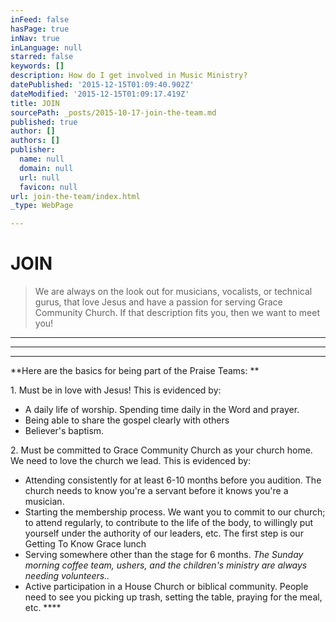 ```yaml
---
inFeed: false
hasPage: true
inNav: true
inLanguage: null
starred: false
keywords: []
description: How do I get involved in Music Ministry?
datePublished: '2015-12-15T01:09:40.902Z'
dateModified: '2015-12-15T01:09:17.419Z'
title: JOIN
sourcePath: _posts/2015-10-17-join-the-team.md
published: true
author: []
authors: []
publisher:
  name: null
  domain: null
  url: null
  favicon: null
url: join-the-team/index.html
_type: WebPage

---
```

# JOIN

> We are always on the look out for musicians, vocalists, or technical gurus, that love Jesus and have a passion for serving Grace Community Church.  If that description fits you, then we want to meet you! 

****

****

********

**Here are the basics for being part of the Praise Teams: **

1\. Must be in love with Jesus!  This is evidenced by:

* A daily life of worship.  Spending time daily in the Word and prayer.
* Being able to share the gospel clearly with others 
* Believer's baptism. 

2\.  Must be committed to Grace Community Church as your church home. We need to love the church we lead. This is evidenced by:

* Attending consistently for at least 6-10 months before you audition. The church needs to know you're a servant before it knows you're a musician. 
* Starting the membership process.  We want you to commit to our church; to attend regularly, to contribute to the life of the body, to willingly put yourself under the authority of our leaders, etc.  The first step is our Getting To Know Grace lunch  
* Serving somewhere other than the stage for 6 months. _The Sunday morning coffee team, ushers, and the children's ministry are always needing volunteers.._
* Active participation in a House Church or biblical community. People need to see you picking up trash, setting the table, praying for the meal, etc. ****